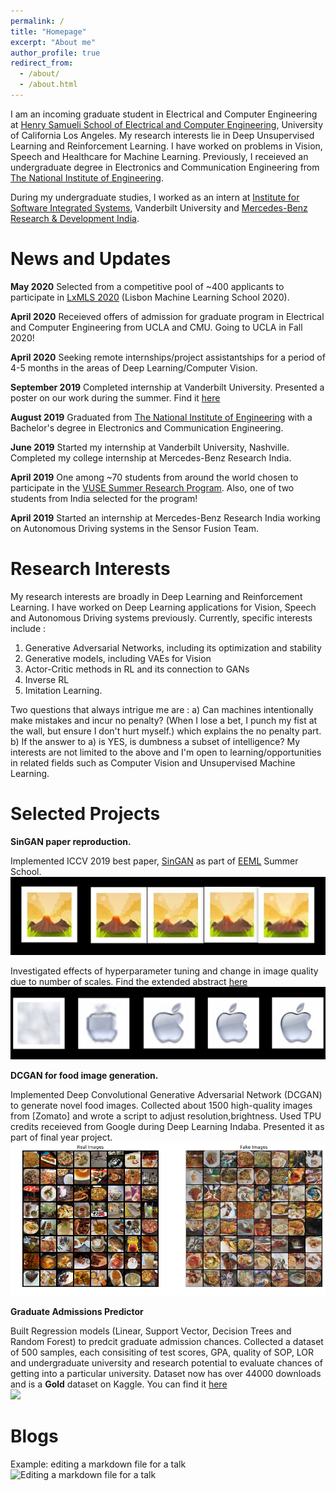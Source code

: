 ```yaml
---
permalink: /
title: "Homepage"
excerpt: "About me"
author_profile: true
redirect_from: 
  - /about/
  - /about.html
---
```


I am an incoming graduate student in Electrical and Computer Engineering at [Henry Samueli School of Electrical and Computer Engineering](https://www.ee.ucla.edu/), University of California Los Angeles. My research interests lie in Deep Unsupervised Learning and Reinforcement Learning. I have worked on problems in Vision, Speech and Healthcare for Machine Learning. Previously, I receieved an undergraduate degree in Electronics and Communication Engineering from [The National Institute of Engineering](https://www.nie.ac.in/).

During my undergraduate studies, I worked as an intern at [Institute for Software Integrated Systems](https://www.isis.vanderbilt.edu/), Vanderbilt University and [Mercedes-Benz Research & Development India](https://mbrdi.co.in/about-us/).

News and Updates
======
**May 2020** Selected from a competitive pool of ~400 applicants to participate in [LxMLS 2020](http://lxmls.it.pt/2020/) (Lisbon Machine Learning School 2020). 

**April 2020** Receieved offers of admission for graduate program in Electrical and Computer Engineering from UCLA and CMU. Going to UCLA in Fall 2020! 

**April 2020** Seeking remote internships/project assistantships for a period of 4-5 months in the areas of Deep Learning/Computer Vision. 

**September 2019** Completed internship at Vanderbilt University. Presented a poster on our work during the summer. Find it [here](https://drive.google.com/open?id=147vnQdK6AmsF45kk57yyJVy2hojDD-zW)

**August 2019** Graduated from [The National Institute of Engineering](https://www.nie.ac.in/) with a Bachelor's degree in Electronics and Communication Engineering.

**June 2019** Started my internship at Vanderbilt University, Nashville. Completed my college internship at Mercedes-Benz Research India.

**April 2019** One among ~70 students from around the world chosen to participate in the [VUSE Summer Research Program](https://engineering.vanderbilt.edu/summer-research/index.php). Also, one of two students from India selected for the program!

**April 2019** Started an internship at Mercedes-Benz Research India working on Autonomous Driving systems in the Sensor Fusion Team. 

Research Interests
======
My research interests are broadly in Deep Learning and Reinforcement Learning. I have worked on Deep Learning applications for Vision, Speech and Autonomous Driving systems previously. Currently, specific interests include : 
1. Generative Adversarial Networks, including its optimization and stability
2. Generative models, including VAEs for Vision
3. Actor-Critic methods in RL and its connection to GANs
4. Inverse RL 
5. Imitation Learning. 

Two questions that always intrigue me are : 
a) Can machines intentionally make mistakes and incur no penalty? (When I lose a bet, I punch my fist at the wall, but ensure I don't hurt myself.) which explains the no penalty part. 
b) If the answer to a) is YES, is dumbness a subset of intelligence? 
My interests are not limited to the above and I'm open to learning/opportunities in related fields such as Computer Vision and Unsupervised Machine Learning. 

Selected Projects
======
**SinGAN paper reproduction.** 

Implemented ICCV 2019 best paper, [SinGAN](https://arxiv.org/abs/1905.01164) as part of [EEML](https://www.eeml.eu/) Summer School. <br/><img src='/images/collage.jpg'>

Investigated effects of hyperparameter tuning and change in image quality due to number of scales. Find the extended abstract [here](https://drive.google.com/file/d/1ZyK4UOg8TQQsLbBfbBLxkv45vTC60rtv/view?usp=sharing) <br/><img src='/images/collage3.jpg'>


**DCGAN for food image generation.**

Implemented Deep Convolutional Generative Adversarial Network (DCGAN) to generate novel food images. Collected about 1500 high-quality images from [Zomato] and wrote a script to adjust resolution,brightness. Used TPU credits receieved from Google during Deep Learning Indaba. Presented it as part of final year project. 
<br/><img src='/images/zomato750results.png'>

**Graduate Admissions Predictor**

Built Regression models (Linear, Support Vector, Decision Trees and Random Forest) to predcit graduate admission chances. Collected a dataset of 500 samples, each consisiting of test scores, GPA, quality of SOP, LOR and undergraduate university and research potential to evaluate chances of getting into a particular university. Dataset now has over 44000 downloads and is a **Gold** dataset on Kaggle. You can find it [here](https://www.kaggle.com/mohansacharya/graduate-admissions)
<br/><img src='kaggledataset.jpg'>

Blogs
======
 

Example: editing a markdown file for a talk
![Editing a markdown file for a talk](/images/editing-talk.png)

